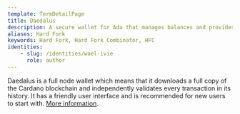 ```yaml
---
template: TermDetailPage
title: Daedalus
description: A secure wallet for Ada that manages balances and provides the ability to send and receive payments.
aliases: Hard Fork
keywords: Hard Fork, Hard Fork Combinator, HFC
identities: 
    - slug: /identities/wael-ivie
      role: author
---
```


Daedalus is a full node wallet which means that it downloads a full copy of the Cardano blockchain and independently validates every transaction in its history. It has a friendly user interface and is recommended for new users to start with. [More information](https://daedaluswallet.io/).
